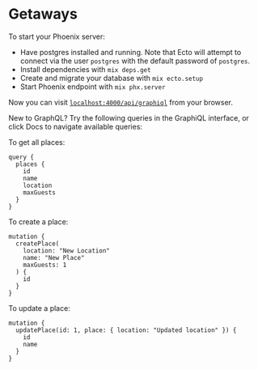 # Getaways

To start your Phoenix server:

  * Have postgres installed and running. Note that Ecto will attempt to connect via the user `postgres` with the default password of `postgres`.
  * Install dependencies with `mix deps.get`
  * Create and migrate your database with `mix ecto.setup`
  * Start Phoenix endpoint with `mix phx.server`

Now you can visit [`localhost:4000/api/graphiql`](http://localhost:4000/api/graphiql) from your browser.

New to GraphQL? Try the following queries in the GraphiQL interface, or click Docs to navigate available queries:

To get all places:
```
query {
  places {
    id
    name
    location
    maxGuests
  }
}
```

To create a place:
```
mutation {
  createPlace(
    location: "New Location"
    name: "New Place"
    maxGuests: 1
  ) {
    id
  }
}
```

To update a place:
```
mutation {
  updatePlace(id: 1, place: { location: "Updated location" }) {
    id
    name
  }
}
```
